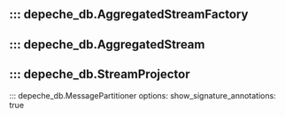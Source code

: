 ::: depeche_db.AggregatedStreamFactory
---
::: depeche_db.AggregatedStream
---
::: depeche_db.StreamProjector
---
::: depeche_db.MessagePartitioner
    options:
      show_signature_annotations: true
